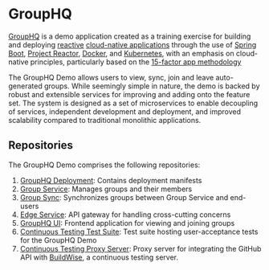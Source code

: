 # GroupHQ
[GroupHQ](https://grouphq.org/) is a demo application created as a training exercise for building and deploying 
[reactive](https://en.wikipedia.org/wiki/Reactive_Streams) [cloud-native applications](https://aws.amazon.com/what-is/cloud-native/) 
through the use of [Spring Boot](https://www.ibm.com/topics/java-spring-boot), [Project Reactor](https://projectreactor.io/), 
[Docker](https://www.docker.com/), and [Kubernetes](https://kubernetes.io/), with an 
emphasis on cloud-native principles, particularly based on the [15-factor app methodology](https://developer.ibm.com/articles/15-factor-applications/)

The GroupHQ Demo allows users to view, sync, join and leave auto-generated groups. While seemingly simple in nature,
the demo is backed by robust and extensible services for improving and adding onto the feature set. The system is
designed as a set of microservices to enable decoupling of services, independent development and deployment, and
improved scalability compared to traditional monolithic applications.

## Repositories
The GroupHQ Demo comprises the following repositories:
1. [GroupHQ Deployment](https://github.com/GroupHQ/groupHQ-deployment): Contains deployment manifests
2. [Group Service](https://github.com/GroupHQ/group-service): Manages groups and their members
3. [Group Sync](https://github.com/GroupHQ/group-sync): Synchronizes groups between Group Service and end-users
4. [Edge Service](https://github.com/GroupHQ/edge-service): API gateway for handling cross-cutting concerns
5. [GroupHQ UI](https://github.com/GroupHQ/groupHQ-ui): Frontend application for viewing and joining groups
6. [Continuous Testing Test Suite](https://github.com/GroupHQ/grouphq-continuous-testing-test-suite): Test suite hosting
user-acceptance tests for the GroupHQ Demo
7. [Continuous Testing Proxy Server](https://github.com/GroupHQ/grouphq-continuous-testing-proxy-server): Proxy server
for integrating the GitHub API with [BuildWise](https://agileway.com.au/buildwise), a continuous testing server.